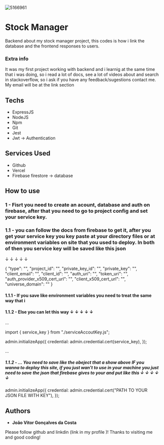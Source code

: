 ![5166961](https://github.com/Jvcgoncalves/stock-manager/assets/127047416/897f5f89-f37c-4400-bb07-a8e0054ea636)

# Stock Manager

Backend about my stock manager project, this codes is how i link the database and the frontend responses to users. 

### Extra info 

It was my first project working with backend and i learnig at the same time that i was doing, so i read a lot of docs, see a lot of videos about and search in stackoverflow, so i ask if you have any feedback/sugestions contact me. My email will be at the link section

## Techs

- ExpressJS
- NodeJS
- Npm
- Git
- Jest
- Jwt -> Authentication

## Services Used

- Github
- Vercel
- Firebase firestore -> database

## How to use

### 1 - Fisrt you need to create an acount, database and auth on firebase, after that you need to go to project config and set your service key.
### 1.1 - you can follow the docs from firebase to get it, after you get your service key you key paste at your directory files or at environment variables on site that you used to deploy. In both of then you service key will be saved like this json
↓ ↓ ↓ ↓ ↓

{
  "type": "",
  "project_id": "",
  "private_key_id": "",
  "private_key": "",
  "client_email": "",
  "client_id": "",
  "auth_uri": "",
  "token_uri": "",
  "auth_provider_x509_cert_url": "",
  "client_x509_cert_url": "",
  "universe_domain": ""
}

#### 1.1.1 - If you save like environment variables you need to treat the same way that i
#### 1.1.2 - Else you can let this way ↓ ↓ ↓ ↓ ↓

...

import { service_key } from "./serviceAccoutKey.js";

admin.initializeApp({
  credential: admin.credential.cert(service_key),
});

...

##### 1.1.2 - ... You  need to save like the obeject that a show above IF you wanna to deploy this site, if you just wan't to use in your machine you just need to save the json that firebase gives to your and put like this ↓ ↓ ↓ ↓ ↓

admin.initializeApp({
  credential: admin.credential.cert("PATH TO YOUR JSON FILE WITH KEY"),
});

## Authors

- **João Vitor Gonçalves da Costa**

Please follow github and linkdin (link in my profile )!
Thanks to visiting me and good coding!
